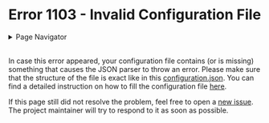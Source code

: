# Error 1103 - Invalid Configuration File

<details>
<summary>Page Navigator</summary>
<ul style="list-style: '▶  '"><li><a href="../">Main Page</a></li>
<li><a href="../errors">Error Pages</a></li>
<li><a href="https://github.com/smolinde/iot-dashboard/issues">Other Issues</a></li></ul>
</details><br>

In case this error appeared, your configuration file contains (or is missing) something that causes the JSON parser to throw an error. Please make sure that the structure of the file is exact like in this [configuration.json](../sdcard/configuration.json). You can find a detailed instruction on how to fill the configuration file [here]().

If this page still did not resolve the problem, feel free to open a [new issue](https://github.com/smolinde/iot-dashboard/issues/new?template=BLANK_ISSUE). The project maintainer will try to respond to it as soon as possible.